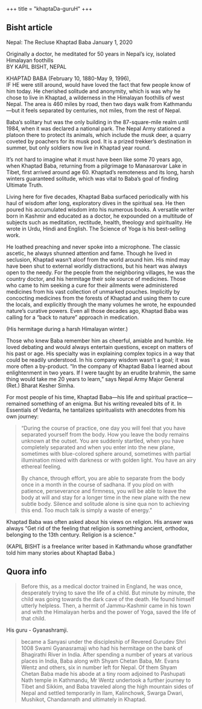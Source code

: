 +++
title = "khaptaDa-guruH"
+++
## Bisht article
Nepal: The Recluse Khaptad Baba
January 1, 2020

Originally a doctor, he meditated for 50 years in Nepal’s icy, isolated Himalayan foothills  
BY KAPIL BISHT, NEPAL

KHAPTAD BABA (February 10, 1880-May 9, 1996),  
IF HE were still around, would have loved the fact that few people know of him today. He cherished solitude and anonymity, which is was why he chose to live in Khaptad, a wilderness in the Himalayan foothills of west Nepal. The area is 460 miles by road, then two days walk from Kathmandu—but it feels separated by centuries, not miles, from the rest of Nepal.

Baba’s solitary hut was the only building in the 87-square-mile realm until 1984, when it was declared a national park. The Nepal Army stationed a platoon there to protect its animals, which include the musk deer, a quarry coveted by poachers for its musk pod. It is a prized trekker’s destination in summer, but only soldiers now live in Khaptad year round.

It’s not hard to imagine what it must have been like some 70 years ago, when Khaptad Baba, returning from a pilgrimage to Manasarovar Lake in Tibet, first arrived around age 60. Khaptad’s remoteness and its long, harsh winters guaranteed solitude, which was vital to Baba’s goal of finding Ultimate Truth.

Living here for five decades, Khaptad Baba surfaced periodically with his haul of wisdom after long, exploratory dives in the spiritual sea. He then poured his accumulated wisdom into his numerous books. A versatile writer born in Kashmir and educated as a doctor, he expounded on a multitude of subjects such as meditation, rectitude, health, theology and spirituality. He wrote in Urdu, Hindi and English. The Science of Yoga is his best-selling work.

He loathed preaching and never spoke into a microphone. The classic ascetic, he always shunned attention and fame. Though he lived in seclusion, Khaptad wasn’t aloof from the world around him. His mind may have been shut to external worldly distractions, but his heart was always open to the needy. For the people from the neighboring villages, he was the country doctor, and his hermitage their sole source of medicines. Those who came to him seeking a cure for their ailments were administered medicines from his vast collection of unmarked pouches. Implicitly by concocting medicines from the forests of Khaptad and using them to cure the locals, and explicitly through the many volumes he wrote, he expounded nature’s curative powers. Even all those decades ago, Khaptad Baba was calling for a “back to nature” approach in medication.

(His hermitage during a harsh Himalayan winter.)

Those who knew Baba remember him as cheerful, amiable and humble. He loved debating and would always entertain questions, except on matters of his past or age. His specialty was in explaining complex topics in a way that could be readily understood. In his company wisdom wasn’t a goal; it was more often a by-product. “In the company of Khaptad Baba I learned about enlightenment in two years. If I were taught by an erudite brahmin, the same thing would take me 20 years to learn,” says Nepal Army Major General (Ret.) Bharat Kesher Simha.

For most people of his time, Khaptad Baba—his life and spiritual practice—remained something of an enigma. But his writing revealed bits of it. In Essentials of Vedanta, he tantalizes spiritualists with anecdotes from his own journey: 

> “During the course of practice, one day you will feel that you have separated yourself from the body. How you leave the body remains unknown at the outset. You are suddenly startled, when you have completely separated and when you enter into the new plane, sometimes with blue-colored sphere around, sometimes with partial illumination mixed with darkness or with golden light. You have an airy ethereal feeling. 
> 
> By chance, through effort, you are able to separate from the body once in a month in the course of sadhana. If you plod on with patience, perseverance and firmness, you will be able to leave the body at will and stay for a longer time in the new plane with the new subtle body. Silence and solitude alone is sine qua non to achieving this end. Too much talk is simply a waste of energy.”

Khaptad Baba was often asked about his views on religion. His answer was always “Get rid of the feeling that religion is something ancient, orthodox, belonging to the 13th century. Religion is a science.” 

(KAPIL BISHT is a freelance writer based in Kathmandu whose grandfather told him many stories about Khaptad Baba.)


## Quora info
> Before this, as a medical doctor trained in England, he was once, desperately trying to save the life of a child. But minute by minute, the child was going towards the dark cave of the death. He found himself utterly helpless. Then, a hermit of Jammu-Kashmir came in his town and with the Himalayan herbs and the power of Yoga, saved the life of that child.

His guru - Gyanashramji. 

> became a Sanyasi under the discipleship of Revered Gurudev Shri 1008 Swami Gyanasramaji who had his hermitage on the bank of Bhagirathi River in India. After spending a number of years at various places in India, Baba along with Shyam Chetan Baba, Mr. Evans Wentz and others, six in number left for Nepal. Of them Shyam Chetan Baba made his abode at a tiny room adjoined to Pashupati Nath temple in Kathmandu, Mr Wentz undertook a further journey to Tibet and Sikkim, and Baba traveled along the high mountain sides of Nepal and settled temporarily in Ilam, Kalinchowk, Swarga Dwari, Mushikot, Chandannath and ultimately in Khaptad.